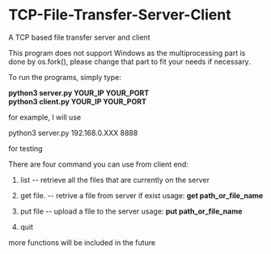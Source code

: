 # TCP-File-Transfer-Server-Client
A TCP based file transfer server and client

This program does not support Windows as the multiprocessing part is done by os.fork(), please change that part to fit your needs if necessary.

To run the programs, simply type:

**python3 server.py YOUR_IP YOUR_PORT**
<br>
**python3 client.py YOUR_IP YOUR_PORT**

for example, I will use

python3 server.py 192.168.0.XXX 8888

for testing

There are four command you can use from client end:

1. list -- retrieve all the files that are currently on the server

2. get file. -- retrive a file from server if exist
   usage:  **get path_or_file_name**

3. put file -- upload a file to the server
   usage:  **put path_or_file_name**

4. quit

more functions will be included in the future
